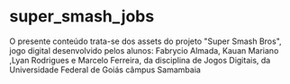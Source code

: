 # super_smash_jobs

O presente conteúdo trata-se dos assets do projeto "Super Smash Bros", jogo digital desenvolvido pelos alunos: Fabrycio Almada, Kauan Mariano ,Lyan Rodrigues e Marcelo Ferreira, da disciplina de Jogos Digitais, da Universidade Federal de Goiás câmpus Samambaia
